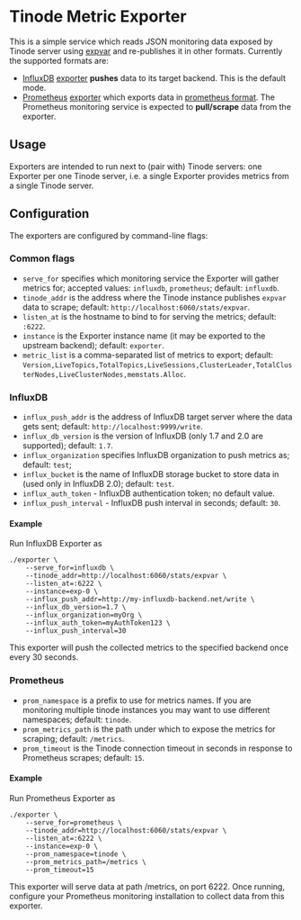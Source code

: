 # Tinode Metric Exporter

This is a simple service which reads JSON monitoring data exposed by Tinode server using [expvar](https://golang.org/pkg/expvar/) and re-publishes it in other formats. Currently the supported formats are:

* [InfluxDB](https://www.influxdata.com/) [exporter](https://docs.influxdata.com/influxdb/v1.7/tools/api/#write-http-endpoint) **pushes** data to its target backend. This is the default mode.
* [Prometheus](https://prometheus.io/) [exporter](https://prometheus.io/docs/instrumenting/exporters/) which exports data in [prometheus format](https://prometheus.io/docs/concepts/data_model/). The Prometheus monitoring service is expected to **pull/scrape** data from the  exporter.

## Usage

Exporters are intended to run next to (pair with) Tinode servers: one Exporter per one Tinode server, i.e. a single Exporter provides metrics from a single Tinode server. 

## Configuration

The exporters are configured by command-line flags:

### Common flags
* `serve_for` specifies which monitoring service the Exporter will gather metrics for; accepted values: `influxdb`, `prometheus`; default: `influxdb`.
* `tinode_addr` is the address where the Tinode instance publishes `expvar` data to scrape; default: `http://localhost:6060/stats/expvar`.
* `listen_at` is the hostname to bind to for serving the metrics; default: `:6222`.
* `instance` is the Exporter instance name (it may be exported to the upstream backend); default: `exporter`.
* `metric_list` is a comma-separated list of metrics to export; default: `Version,LiveTopics,TotalTopics,LiveSessions,ClusterLeader,TotalClusterNodes,LiveClusterNodes,memstats.Alloc`.

### InfluxDB
* `influx_push_addr` is the address of InfluxDB target server where the data gets sent; default: `http://localhost:9999/write`.
* `influx_db_version` is the version of InfluxDB (only 1.7 and 2.0 are supported); default: `1.7`.
* `influx_organization` specifies InfluxDB organization to push metrics as; default: `test`;
* `influx_bucket` is the name of InfluxDB storage bucket to store data in (used only in InfluxDB 2.0); default: `test`.
* `influx_auth_token` - InfluxDB authentication token; no default value.
* `influx_push_interval` - InfluxDB push interval in seconds; default: `30`.

#### Example

Run InfluxDB Exporter as
```
./exporter \
    --serve_for=influxdb \
    --tinode_addr=http://localhost:6060/stats/expvar \
    --listen_at=:6222 \
    --instance=exp-0 \
    --influx_push_addr=http://my-influxdb-backend.net/write \
    --influx_db_version=1.7 \
    --influx_organization=myOrg \
    --influx_auth_token=myAuthToken123 \
    --influx_push_interval=30
```

This exporter will push the collected metrics to the specified backend once every 30 seconds.


### Prometheus
* `prom_namespace` is a prefix to use for metrics names. If you are monitoring multiple tinode instances you may want to use different namespaces; default: `tinode`.
* `prom_metrics_path` is the path under which to expose the metrics for scraping; default: `/metrics`.
* `prom_timeout` is the Tinode connection timeout in seconds in response to Prometheus scrapes; default: `15`.

#### Example
Run Prometheus Exporter as
```
./exporter \
    --serve_for=prometheus \
    --tinode_addr=http://localhost:6060/stats/expvar \
    --listen_at=:6222 \
    --instance=exp-0 \
    --prom_namespace=tinode \
    --prom_metrics_path=/metrics \
    --prom_timeout=15
```

This exporter will serve data at path /metrics, on port 6222.
Once running, configure your Prometheus monitoring installation to collect data from this exporter.
